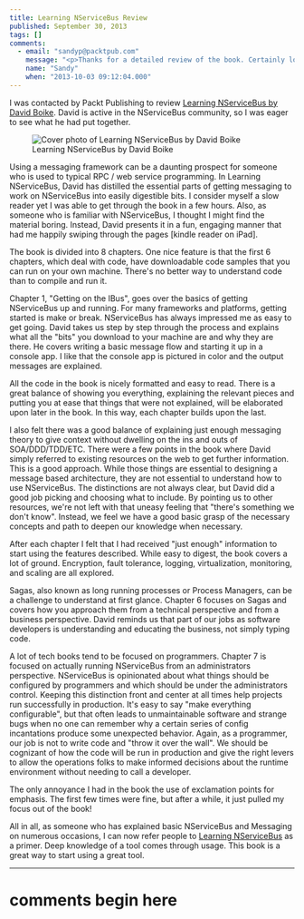 ```yaml
---
title: Learning NServiceBus Review
published: September 30, 2013
tags: []
comments:
  - email: "sandyp@packtpub.com"
    message: "<p>Thanks for a detailed review of the book. Certainly looking forward to it.</p>"
    name: "Sandy"
    when: "2013-10-03 09:12:04.000"
---
```


I was contacted by Packt Publishing to review [Learning NServiceBus by David Boike][learning]. David is active in the NServiceBus community, so I was eager to see what he had put together. 

<figure>
  <img src="images/learning-nservicebus.png" alt="Cover photo of Learning NServiceBus by David Boike" />
  <figcaption>Learning NServiceBus by David Boike</figcaption>
</figure>

Using a messaging framework can be a daunting prospect for someone who is used to typical RPC / web service programming. In Learning NServiceBus, David has distilled the essential parts of getting messaging to work on NServiceBus into easily digestible bits. I consider myself a slow reader yet I was able to get through the book in a few hours. Also, as someone who is familiar with NServiceBus, I thought I might find the material boring. Instead, David presents it in a fun, engaging manner that had me happily swiping through the pages [kindle reader on iPad].

The book is divided into 8 chapters. One nice feature is that the first 6 chapters, which deal with code, have downloadable code samples that you can run on your own machine. There's no better way to understand code than to compile and run it. 

Chapter 1, "Getting on the IBus", goes over the basics of getting NServiceBus up and running. For many frameworks and platforms, getting started is make or break. NServiceBus has always impressed me as easy to get going. David takes us step by step through the process and explains what all the "bits" you download to your machine are and why they are there. He covers writing a basic message flow and starting it up in a console app. I like that the console app is pictured in color and the output messages are explained. 

All the code in the book is nicely formatted and easy to read. There is a great balance of showing you everything, explaining the relevant pieces and putting you at ease that things that were not explained, will be elaborated upon later in the book. In this way, each chapter builds upon the last.

I also felt there was a good balance of explaining just enough messaging theory to give context without dwelling on the ins and outs of SOA/DDD/TDD/ETC. There were a few points in the book where David simply referred to existing resources on the web to get further information. This is a good approach. While those things are essential to designing a message based architecture, they are not essential to understand how to use NServiceBus. The distinctions are not always clear, but David did a good job picking and choosing what to include. By pointing us to other resources, we're not left with that uneasy feeling that "there's something we don't know". Instead, we feel we have a good basic grasp of the necessary concepts and path to deepen our knowledge when necessary.

After each chapter I felt that I had received "just enough" information to start using the features described. While easy to digest, the book covers a lot of ground. Encryption, fault tolerance, logging, virtualization, monitoring, and scaling are all explored. 

Sagas, also known as long running processes or Process Managers, can be a challenge to understand at first glance. Chapter 6 focuses on Sagas and covers how you approach them from a technical perspective and from a business perspective. David reminds us that part of our jobs as software developers is understanding and educating the business, not simply typing code. 

A lot of tech books tend to be focused on programmers. Chapter 7 is focused on actually running NServiceBus from an administrators perspective. NServiceBus is opinionated about what things should be configured by programmers and which should be under the administrators control. Keeping this distinction front and center at all times help projects run successfully in production. It's easy to say "make everything configurable", but that often leads to unmaintainable software and strange bugs when no one can remember why a certain series of config incantations produce some unexpected behavior. Again, as a programmer, our job is not to write code and "throw it over the wall". We should be cognizant of how the code will be run in production and give the right levers to allow the operations folks to make informed decisions about the runtime environment without needing to call a developer.

The only annoyance I had in the book the use of exclamation points for emphasis. The first few times were fine, but after a while, it just pulled my focus out of the book!

All in all, as someone who has explained basic NServiceBus and Messaging on numerous occasions, I can now refer people to [Learning NServiceBus][learning] as a primer. Deep knowledge of a tool comes through usage. This book is a great way to start using a great tool.

[learning]:https://www.packtpub.com/application-development/learning-nservicebus

---
# comments begin here